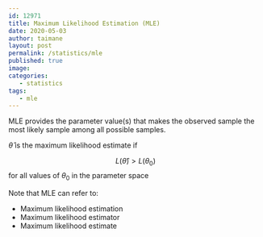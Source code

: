 ```yaml
---
id: 12971
title: Maximum Likelihood Estimation (MLE)
date: 2020-05-03
author: taimane
layout: post
permalink: /statistics/mle
published: true
image: 
categories: 
   - statistics
tags:
   - mle
---
```

<script type="text/x-mathjax-config">
    MathJax.Hub.Config({
      tex2jax: {
        skipTags: ['script', 'noscript', 'style', 'textarea', 'pre'],
        inlineMath: [['$','$']]
      }
    });
</script>
<script src="https://cdn.mathjax.org/mathjax/latest/MathJax.js?config=TeX-AMS-MML_HTMLorMML" type="text/javascript"></script>


MLE provides the parameter value(s) that makes the observed sample the most likely sample among all possible samples.

$\hat{\theta}$ is the maximum likelihood estimate if 

$$
L(\hat{\theta})>L\left(\theta_{0}\right)
$$
for all values of $\theta_{0}$ in the parameter space

Note that MLE can refer to:
* Maximum likelihood estimation 
* Maximum likelihood estimator 
* Maximum likelihood estimate